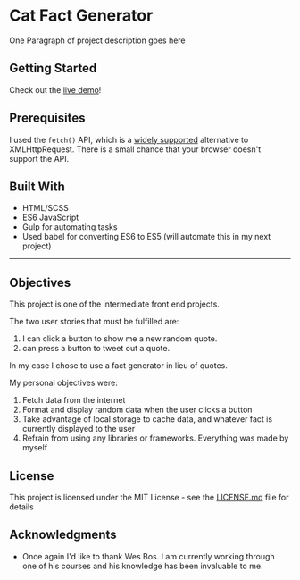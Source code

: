 # Cat Fact Generator

One Paragraph of project description goes here

## Getting Started

Check out the [live demo](https://ryanjmack.github.io/cat-fact-generator/)!

## Prerequisites

I used the `fetch()` API, which is a [widely supported](http://caniuse.com/#search=fetch) alternative to XMLHttpRequest. There is a small chance that your browser doesn't support the API.

## Built With

* HTML/SCSS
* ES6 JavaScript
* Gulp for automating tasks
* Used babel for converting ES6 to ES5 (will automate this in my next project)

----

## Objectives
This project is one of the intermediate front end projects.

The two user stories that must be fulfilled are:
1.  I can click a button to show me a new random quote.
2.  can press a button to tweet out a quote.

In my case I chose to use a fact generator in lieu of quotes.

My personal objectives were:

1. Fetch data from the internet
2. Format and display random data when the user clicks a button
3. Take advantage of local storage to cache data, and whatever fact is currently displayed to the user
4. Refrain from using any libraries or frameworks. Everything was made by myself

## License

This project is licensed under the MIT License - see the [LICENSE.md](https://github.com/ryanjmack/cat-fact-generator/blob/master/LICENSE.md) file for details

## Acknowledgments

* Once again I'd like to thank Wes Bos. I am currently working through one of his courses and his knowledge has been invaluable to me.
